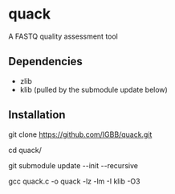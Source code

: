 # quack

A FASTQ quality assessment tool

## Dependencies

* zlib
* klib (pulled by the submodule update below)

## Installation

git clone https://github.com/IGBB/quack.git

cd quack/

git submodule update --init --recursive

gcc quack.c -o quack -lz -lm -I klib -O3
